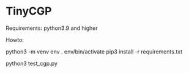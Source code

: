 # TinyCGP

Requirements: python3.9 and higher

Howto:

python3 -m venv env
. env/bin/activate
pip3 install -r requirements.txt

python3 test_cgp.py